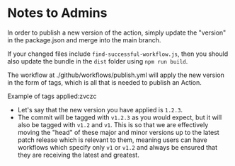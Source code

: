 # Notes to Admins

In order to publish a new version of the action, simply update the "version" in the package.json and merge into the main branch.

If your changed files include `find-successful-workflow.js`, then you should also update the bundle in the `dist` folder using `npm run build`.

The workflow at ./github/workflows/publish.yml will apply the new version in the form of tags, which is all that is needed to publish an Action.

Example of tags applied:zvczc

- Let's say that the new version you have applied is `1.2.3`.
- The commit will be tagged with `v1.2.3` as you would expect, but it will also be tagged with `v1.2` and `v1`. This is so that we are effectively moving the "head" of these major and minor versions up to the latest patch release which is relevant to them, meaning users can have workflows which specify only `v1` or `v1.2` and always be ensured that they are receiving the latest and greatest.
